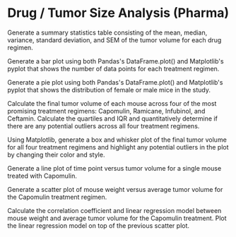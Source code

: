 # Drug / Tumor Size Analysis (Pharma)


Generate a summary statistics table consisting of the mean, median, variance, standard deviation, and SEM of the tumor volume for each drug regimen.


Generate a bar plot using both Pandas's DataFrame.plot() and Matplotlib's pyplot that shows the number of data points for each treatment regimen.   

Generate a pie plot using both Pandas's DataFrame.plot() and Matplotlib's pyplot that shows the distribution of female or male mice in the study.

Calculate the final tumor volume of each mouse across four of the most promising treatment regimens: Capomulin, Ramicane, Infubinol, and Ceftamin. Calculate the quartiles and IQR and quantitatively determine if there are any potential outliers across all four treatment regimens.

Using Matplotlib, generate a box and whisker plot of the final tumor volume for all four treatment regimens and highlight any potential outliers in the plot by changing their color and style.

Generate a line plot of time point versus tumor volume for a single mouse treated with Capomulin.

Generate a scatter plot of mouse weight versus average tumor volume for the Capomulin treatment regimen.

Calculate the correlation coefficient and linear regression model between mouse weight and average tumor volume for the Capomulin treatment. Plot the linear regression model on top of the previous scatter plot.



